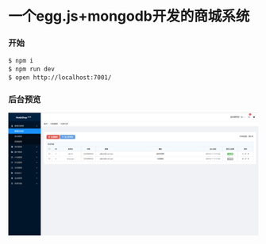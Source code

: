 # 一个egg.js+mongodb开发的商城系统

### 开始

```bash
$ npm i
$ npm run dev
$ open http://localhost:7001/
```

### 后台预览
![image](https://github.com/userand/egg.js-shop/blob/master/QQ%E6%88%AA%E5%9B%BE20190125002400.png)
